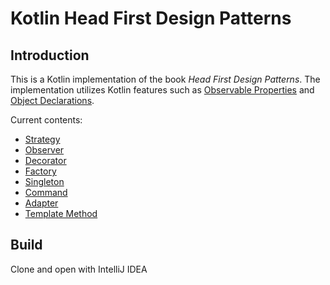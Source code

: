 # Kotlin Head First Design Patterns

## Introduction

This is a Kotlin implementation of the book *Head First Design Patterns*. The implementation utilizes Kotlin features such as [Observable Properties](https://kotlinlang.org/docs/delegated-properties.html#observable-properties) and [Object Declarations](https://kotlinlang.org/docs/object-declarations.html#object-declarations-overview).

Current contents:

* [Strategy](https://github.com/ztyreg/kotlin-head-first-design-patterns/tree/main/src/main/kotlin/ch01strategy)
* [Observer](https://github.com/ztyreg/kotlin-headfirst-design-patterns/tree/main/src/main/kotlin/ch02observer)
* [Decorator](https://github.com/ztyreg/kotlin-headfirst-design-patterns/tree/main/src/main/kotlin/ch03decorator)
* [Factory](https://github.com/ztyreg/kotlin-headfirst-design-patterns/tree/main/src/main/kotlin/ch04factory)
* [Singleton](https://github.com/ztyreg/kotlin-headfirst-design-patterns/tree/main/src/main/kotlin/ch05singleton)
* [Command](https://github.com/ztyreg/kotlin-head-first-design-patterns/tree/main/src/main/kotlin/ch06command)
* [Adapter](https://github.com/ztyreg/kotlin-head-first-design-patterns/tree/main/src/main/kotlin/ch07adapter)
* [Template Method](https://github.com/ztyreg/kotlin-head-first-design-patterns/tree/main/src/main/kotlin/ch08templatemethod)


## Build

Clone and open with IntelliJ IDEA
